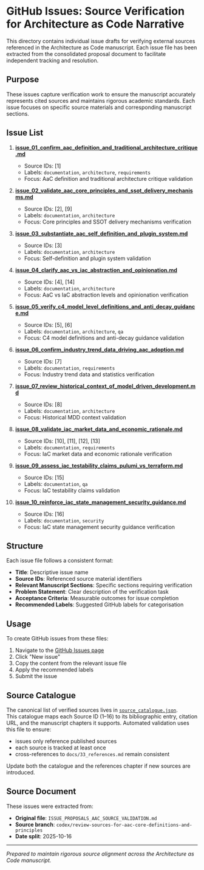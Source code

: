 # GitHub Issues: Source Verification for Architecture as Code Narrative

This directory contains individual issue drafts for verifying external sources referenced in the Architecture as Code manuscript. Each issue file has been extracted from the consolidated proposal document to facilitate independent tracking and resolution.

## Purpose

These issues capture verification work to ensure the manuscript accurately represents cited sources and maintains rigorous academic standards. Each issue focuses on specific source materials and corresponding manuscript sections.

## Issue List

1. **[issue_01_confirm_aac_definition_and_traditional_architecture_critique.md](./issue_01_confirm_aac_definition_and_traditional_architecture_critique.md)**
   - Source IDs: [1]
   - Labels: `documentation`, `architecture`, `requirements`
   - Focus: AaC definition and traditional architecture critique validation

2. **[issue_02_validate_aac_core_principles_and_ssot_delivery_mechanisms.md](./issue_02_validate_aac_core_principles_and_ssot_delivery_mechanisms.md)**
   - Source IDs: [2], [9]
   - Labels: `documentation`, `architecture`
   - Focus: Core principles and SSOT delivery mechanisms verification

3. **[issue_03_substantiate_aac_self_definition_and_plugin_system.md](./issue_03_substantiate_aac_self_definition_and_plugin_system.md)**
   - Source IDs: [3]
   - Labels: `documentation`, `architecture`
   - Focus: Self-definition and plugin system validation

4. **[issue_04_clarify_aac_vs_iac_abstraction_and_opinionation.md](./issue_04_clarify_aac_vs_iac_abstraction_and_opinionation.md)**
   - Source IDs: [4], [14]
   - Labels: `documentation`, `architecture`
   - Focus: AaC vs IaC abstraction levels and opinionation verification

5. **[issue_05_verify_c4_model_level_definitions_and_anti_decay_guidance.md](./issue_05_verify_c4_model_level_definitions_and_anti_decay_guidance.md)**
   - Source IDs: [5], [6]
   - Labels: `documentation`, `architecture`, `qa`
   - Focus: C4 model definitions and anti-decay guidance validation

6. **[issue_06_confirm_industry_trend_data_driving_aac_adoption.md](./issue_06_confirm_industry_trend_data_driving_aac_adoption.md)**
   - Source IDs: [7]
   - Labels: `documentation`, `requirements`
   - Focus: Industry trend data and statistics verification

7. **[issue_07_review_historical_context_of_model_driven_development.md](./issue_07_review_historical_context_of_model_driven_development.md)**
   - Source IDs: [8]
   - Labels: `documentation`, `architecture`
   - Focus: Historical MDD context validation

8. **[issue_08_validate_iac_market_data_and_economic_rationale.md](./issue_08_validate_iac_market_data_and_economic_rationale.md)**
   - Source IDs: [10], [11], [12], [13]
   - Labels: `documentation`, `requirements`
   - Focus: IaC market data and economic rationale verification

9. **[issue_09_assess_iac_testability_claims_pulumi_vs_terraform.md](./issue_09_assess_iac_testability_claims_pulumi_vs_terraform.md)**
   - Source IDs: [15]
   - Labels: `documentation`, `qa`
   - Focus: IaC testability claims validation

10. **[issue_10_reinforce_iac_state_management_security_guidance.md](./issue_10_reinforce_iac_state_management_security_guidance.md)**
    - Source IDs: [16]
    - Labels: `documentation`, `security`
    - Focus: IaC state management security guidance verification

## Structure

Each issue file follows a consistent format:
- **Title**: Descriptive issue name
- **Source IDs**: Referenced source material identifiers
- **Relevant Manuscript Sections**: Specific sections requiring verification
- **Problem Statement**: Clear description of the verification task
- **Acceptance Criteria**: Measurable outcomes for issue completion
- **Recommended Labels**: Suggested GitHub labels for categorisation

## Usage

To create GitHub issues from these files:
1. Navigate to the [GitHub Issues page](https://github.com/Geonitab/architecture_as_code/issues)
2. Click "New issue"
3. Copy the content from the relevant issue file
4. Apply the recommended labels
5. Submit the issue

## Source Catalogue

The canonical list of verified sources lives in [`source_catalogue.json`](./source_catalogue.json).  
This catalogue maps each Source ID (1–16) to its bibliographic entry, citation URL, and the
manuscript chapters it supports. Automated validation uses this file to ensure:
- issues only reference published sources
- each source is tracked at least once
- cross-references to `docs/33_references.md` remain consistent

Update both the catalogue and the references chapter if new sources are introduced.

## Source Document

These issues were extracted from:
- **Original file**: `ISSUE_PROPOSALS_AAC_SOURCE_VALIDATION.md`
- **Source branch**: `codex/review-sources-for-aac-core-definitions-and-principles`
- **Date split**: 2025-10-16

---

*Prepared to maintain rigorous source alignment across the Architecture as Code manuscript.*
